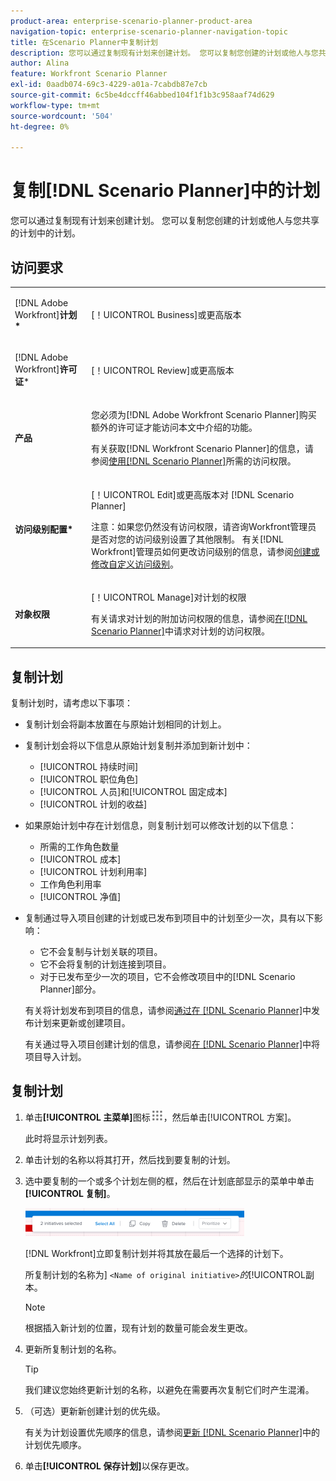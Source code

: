 ```yaml
---
product-area: enterprise-scenario-planner-product-area
navigation-topic: enterprise-scenario-planner-navigation-topic
title: 在Scenario Planner中复制计划
description: 您可以通过复制现有计划来创建计划。 您可以复制您创建的计划或他人与您共享的计划中的计划。
author: Alina
feature: Workfront Scenario Planner
exl-id: 0aadb074-69c3-4229-a01a-7cabdb87e7cb
source-git-commit: 6c5be4dccff46abbed104f1f1b3c958aaf74d629
workflow-type: tm+mt
source-wordcount: '504'
ht-degree: 0%

---
```


# 复制[!DNL Scenario Planner]中的计划

您可以通过复制现有计划来创建计划。 您可以复制您创建的计划或他人与您共享的计划中的计划。

## 访问要求

<table style="table-layout:auto"> 
 <col> 
 <col> 
 <tbody> 
  <tr> 
   <td> <p>[!DNL Adobe Workfront]<b>计划*</b> </p> </td> 
   <td>[！UICONTROL Business]或更高版本</td> 
  </tr> 
  <tr> 
   <td> <p>[!DNL Adobe Workfront]<b>许可证</b>*</p> </td> 
   <td> <p>[！UICONTROL Review]或更高版本</p> </td> 
  </tr> 
  <tr> 
   <td><b>产品</b> </td> 
   <td> <p>您必须为[!DNL Adobe Workfront Scenario Planner]购买额外的许可证才能访问本文中介绍的功能。</p> <p>有关获取[!DNL Workfront Scenario Planner]的信息，请参阅<a href="../scenario-planner/access-needed-to-use-sp.md" class="MCXref xref">使用[!DNL Scenario Planner]</a>所需的访问权限。 </p> </td> 
  </tr> 
  <tr data-mc-conditions=""> 
   <td><strong>访问级别配置*</strong> </td> 
   <td> <p>[！UICONTROL Edit]或更高版本对 [!DNL Scenario Planner]</p> <p>注意：如果您仍然没有访问权限，请咨询Workfront管理员是否对您的访问级别设置了其他限制。 有关[!DNL Workfront]管理员如何更改访问级别的信息，请参阅<a href="../administration-and-setup/add-users/configure-and-grant-access/create-modify-access-levels.md" class="MCXref xref">创建或修改自定义访问级别</a>。</p> </td> 
  </tr> 
  <tr data-mc-conditions=""> 
   <td> <p><strong>对象权限</strong> </p> </td> 
   <td> <p>[！UICONTROL Manage]对计划的权限</p> <p>有关请求对计划的附加访问权限的信息，请参阅<a href="../scenario-planner/request-access-to-plan.md" class="MCXref xref">在[!DNL Scenario Planner]</a>中请求对计划的访问权限。</p> </td> 
  </tr> 
 </tbody> 
</table>

## 复制计划

复制计划时，请考虑以下事项：

* 复制计划会将副本放置在与原始计划相同的计划上。
* 复制计划会将以下信息从原始计划复制并添加到新计划中：

   * [!UICONTROL 持续时间]
   * [!UICONTROL 职位角色]
   * [!UICONTROL 人员]和[!UICONTROL 固定成本]
   * [!UICONTROL 计划的收益]

* 如果原始计划中存在计划信息，则复制计划可以修改计划的以下信息：

   * 所需的工作角色数量
   * [!UICONTROL 成本]
   * [!UICONTROL 计划利用率]
   * 工作角色利用率
   * [!UICONTROL 净值]

* 复制通过导入项目创建的计划或已发布到项目中的计划至少一次，具有以下影响：

   * 它不会复制与计划关联的项目。
   * 它不会将复制的计划连接到项目。
   * 对于已发布至少一次的项目，它不会修改项目中的[!DNL Scenario Planner]部分。

  有关将计划发布到项目的信息，请参阅[通过在 [!DNL Scenario Planner]](../scenario-planner/publish-scenarios-update-projects.md)中发布计划来更新或创建项目。

  有关通过导入项目创建计划的信息，请参阅[在 [!DNL Scenario Planner]](../scenario-planner/import-projects-to-plans.md)中将项目导入计划。

## 复制计划

1. 单击&#x200B;**[!UICONTROL 主菜单]**&#x200B;图标![](assets/main-menu-icon.png)，然后单击[!UICONTROL 方案]。

   此时将显示计划列表。

1. 单击计划的名称以将其打开，然后找到要复制的计划。
1. 选中要复制的一个或多个计划左侧的框，然后在计划底部显示的菜单中单击&#x200B;**[!UICONTROL 复制]**。

   ![](assets/bottom-manage-initiative-menu-350x45.png)

   [!DNL Workfront]立即复制计划并将其放在最后一个选择的计划下。

   所复制计划的名称为] `<Name of original initiative>`*的*[!UICONTROL &#x200B;副本。

   >[!NOTE]
   >
   >根据插入新计划的位置，现有计划的数量可能会发生更改。

1. 更新所复制计划的名称。

   >[!TIP]
   >
   >我们建议您始终更新计划的名称，以避免在需要再次复制它们时产生混淆。

1. （可选）更新新创建计划的优先级。

   有关为计划设置优先顺序的信息，请参阅[更新 [!DNL Scenario Planner]](../scenario-planner/prioritize-initiatives.md)中的计划优先顺序。

1. 单击&#x200B;**[!UICONTROL 保存计划]**&#x200B;以保存更改。
